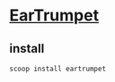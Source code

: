 # [EarTrumpet](https://github.com/File-New-Project/EarTrumpet)

## install

```sh
scoop install eartrumpet
```
